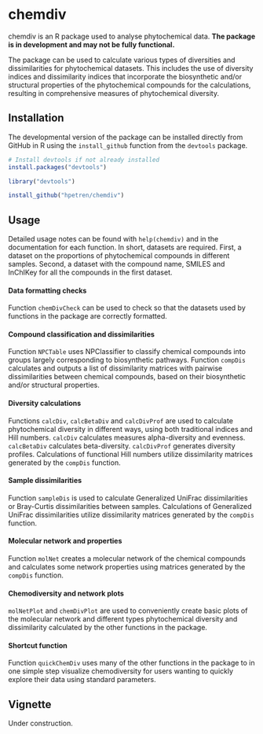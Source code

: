 
<!-- README.md is generated from README.Rmd. Please edit that file -->

# chemdiv

<!-- badges: start -->
<!-- badges: end -->

chemdiv is an R package used to analyse phytochemical data. **The
package is in development and may not be fully functional.**

The package can be used to calculate various types of diversities and
dissimilarities for phytochemical datasets. This includes the use of
diversity indices and dissimilarity indices that incorporate the
biosynthetic and/or structural properties of the phytochemical compounds
for the calculations, resulting in comprehensive measures of
phytochemical diversity.

## Installation

The developmental version of the package can be installed directly from
GitHub in R using the `install_github` function from the `devtools`
package.

``` r
# Install devtools if not already installed
install.packages("devtools")

library("devtools")

install_github("hpetren/chemdiv")
```

## Usage

Detailed usage notes can be found with `help(chemdiv)` and in the
documentation for each function. In short, datasets are required. First,
a dataset on the proportions of phytochemical compounds in different
samples. Second, a dataset with the compound name, SMILES and InChIKey
for all the compounds in the first dataset.

#### Data formatting checks

Function `chemDivCheck` can be used to check so that the datasets used
by functions in the package are correctly formatted.

#### Compound classification and dissimilarities

Function `NPCTable` uses NPClassifier to classify chemical compounds
into groups largely corresponding to biosynthetic pathways. Function
`compDis` calculates and outputs a list of dissimilarity matrices with
pairwise dissimilarities between chemical compounds, based on their
biosynthetic and/or structural properties.

#### Diversity calculations

Functions `calcDiv`, `calcBetaDiv` and `calcDivProf` are used to
calculate phytochemical diversity in different ways, using both
traditional indices and Hill numbers. `calcDiv` calculates measures
alpha-diversity and evenness. `calcBetaDiv` calculates beta-diversity.
`calcDivProf` generates diversity profiles. Calculations of functional
Hill numbers utilize dissimilarity matrices generated by the `compDis`
function.

#### Sample dissimilarities

Function `sampleDis` is used to calculate Generalized UniFrac
dissimilarities or Bray-Curtis dissimilarities between samples.
Calculations of Generalized UniFrac dissimilarities utilize
dissimilarity matrices generated by the `compDis` function.

#### Molecular network and properties

Function `molNet` creates a molecular network of the chemical compounds
and calculates some network properties using matrices generated by the
`compDis` function.

#### Chemodiversity and network plots

`molNetPlot` and `chemDivPlot` are used to conveniently create basic
plots of the molecular network and different types phytochemical
diversity and dissimilarity calculated by the other functions in the
package.

#### Shortcut function

Function `quickChemDiv` uses many of the other functions in the package
to in one simple step visualize chemodiversity for users wanting to
quickly explore their data using standard parameters.

## Vignette

Under construction.
